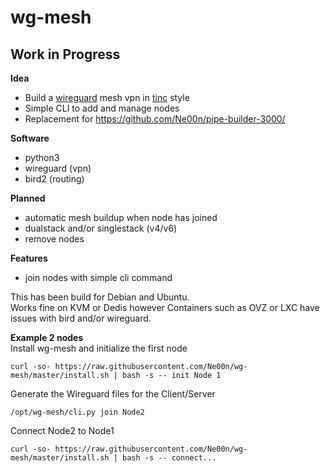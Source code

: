 # wg-mesh
## Work in Progress

**Idea**<br />
- Build a [wireguard](https://www.wireguard.com/) mesh vpn in [tinc](https://www.tinc-vpn.org/) style
- Simple CLI to add and manage nodes
- Replacement for https://github.com/Ne00n/pipe-builder-3000/

**Software**<br />
- python3
- wireguard (vpn)
- bird2 (routing)

**Planned**<br />
- automatic mesh buildup when node has joined
- dualstack and/or singlestack (v4/v6)
- remove nodes

**Features**<br />
- join nodes with simple cli command

This has been build for Debian and Ubuntu.<br>
Works fine on KVM or Dedis however Containers such as OVZ or LXC have issues with bird and/or wireguard.<br>

**Example 2 nodes**<br />
Install wg-mesh and initialize the first node<br>
```
curl -so- https://raw.githubusercontent.com/Ne00n/wg-mesh/master/install.sh | bash -s -- init Node 1
```
Generate the Wireguard files for the Client/Server
```
/opt/wg-mesh/cli.py join Node2
```
Connect Node2 to Node1
```
curl -so- https://raw.githubusercontent.com/Ne00n/wg-mesh/master/install.sh | bash -s -- connect...
```